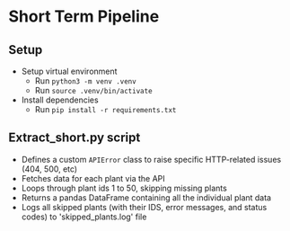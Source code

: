 
# Short Term Pipeline

## Setup
- Setup virtual environment
    - Run `python3 -m venv .venv`
    - Run `source .venv/bin/activate`
- Install dependencies
    - Run `pip install -r requirements.txt`


## Extract_short.py script

- Defines a custom `APIError` class to raise specific HTTP-related issues (404, 500, etc)
- Fetches data for each plant via the API
- Loops through plant ids 1 to 50, skipping missing plants
- Returns a pandas DataFrame containing all the individual plant data
- Logs all skipped plants (with their IDS, error messages, and status codes) to 'skipped_plants.log' file